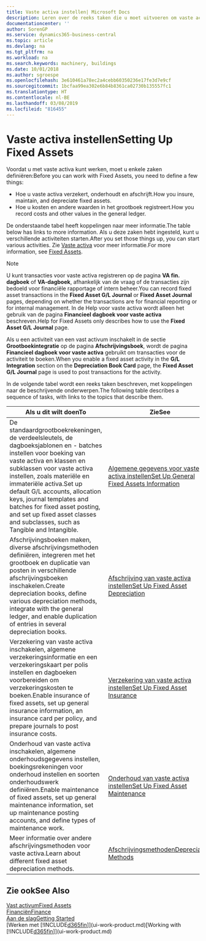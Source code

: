 ```yaml
---
title: Vaste activa instellen| Microsoft Docs
description: Leren over de reeks taken die u moet uitvoeren om vaste activa in te stellen, zoals machines of gebouwen.
documentationcenter: ''
author: SorenGP
ms.service: dynamics365-business-central
ms.topic: article
ms.devlang: na
ms.tgt_pltfrm: na
ms.workload: na
ms.search.keywords: machinery, buildings
ms.date: 10/01/2018
ms.author: sgroespe
ms.openlocfilehash: 3e610461a78ec2a4cebb60350236e17fe3d7e9cf
ms.sourcegitcommit: 1bcfaa99ea302e6b84b8361ca02730b135557fc1
ms.translationtype: HT
ms.contentlocale: nl-BE
ms.lasthandoff: 03/08/2019
ms.locfileid: "816455"
---
```

# <a name="setting-up-fixed-assets"></a><span data-ttu-id="ca65b-103">Vaste activa instellen</span><span class="sxs-lookup"><span data-stu-id="ca65b-103">Setting Up Fixed Assets</span></span>
<span data-ttu-id="ca65b-104">Voordat u met vaste activa kunt werken, moet u enkele zaken definiëren:</span><span class="sxs-lookup"><span data-stu-id="ca65b-104">Before you can work with Fixed Assets, you need to define a few things:</span></span>  

* <span data-ttu-id="ca65b-105">Hoe u vaste activa verzekert, onderhoudt en afschrijft.</span><span class="sxs-lookup"><span data-stu-id="ca65b-105">How you insure, maintain, and depreciate fixed assets.</span></span>  
* <span data-ttu-id="ca65b-106">Hoe u kosten en andere waarden in het grootboek registreert.</span><span class="sxs-lookup"><span data-stu-id="ca65b-106">How you record costs and other values in the general ledger.</span></span>  

<span data-ttu-id="ca65b-107">De onderstaande tabel heeft koppelingen naar meer informatie.</span><span class="sxs-lookup"><span data-stu-id="ca65b-107">The table below has links to more information.</span></span> <span data-ttu-id="ca65b-108">Als u deze zaken hebt ingesteld, kunt u verschillende activiteiten starten.</span><span class="sxs-lookup"><span data-stu-id="ca65b-108">After you set those things up, you can start various activities.</span></span> <span data-ttu-id="ca65b-109">Zie [Vaste activa](fa-manage.md) voor meer informatie.</span><span class="sxs-lookup"><span data-stu-id="ca65b-109">For more information, see [Fixed Assets](fa-manage.md).</span></span>  

> [!NOTE]  
>   <span data-ttu-id="ca65b-110">U kunt transacties voor vaste activa registreren op de pagina **VA fin. dagboek** of **VA-dagboek**, afhankelijk van de vraag of de transacties zijn bedoeld voor financiële rapportage of intern beheer.</span><span class="sxs-lookup"><span data-stu-id="ca65b-110">You can record fixed asset transactions in the **Fixed Asset G/L Journal** or **Fixed Asset Journal** pages, depending on whether the transactions are for financial reporting or for internal management.</span></span> <span data-ttu-id="ca65b-111">In de Help voor vaste activa wordt alleen het gebruik van de pagina **Financieel dagboek voor vaste activa** beschreven.</span><span class="sxs-lookup"><span data-stu-id="ca65b-111">Help for Fixed Assets only describes how to use the **Fixed Asset G/L Journal** page.</span></span>  

<span data-ttu-id="ca65b-112">Als u een activiteit van een vast activum inschakelt in de sectie **Grootboekintegratie** op de pagina **Afschrijvingsboek**, wordt de pagina **Financieel dagboek voor vaste activa** gebruikt om transacties voor de activiteit te boeken.</span><span class="sxs-lookup"><span data-stu-id="ca65b-112">When you enable a fixed asset activity in the **G/L Integration** section on the **Depreciation Book Card** page, the **Fixed Asset G/L Journal** page is used to post transactions for the activity.</span></span>

<span data-ttu-id="ca65b-113">In de volgende tabel wordt een reeks taken beschreven, met koppelingen naar de beschrijvende onderwerpen.</span><span class="sxs-lookup"><span data-stu-id="ca65b-113">The following table describes a sequence of tasks, with links to the topics that describe them.</span></span>  

| <span data-ttu-id="ca65b-114">Als u dit wilt doen</span><span class="sxs-lookup"><span data-stu-id="ca65b-114">To</span></span> | <span data-ttu-id="ca65b-115">Zie</span><span class="sxs-lookup"><span data-stu-id="ca65b-115">See</span></span> |
| --- | --- |
| <span data-ttu-id="ca65b-116">De standaardgrootboekrekeningen, de verdeelsleutels, de dagboeksjablonen en - batches instellen voor boeking van vaste activa en klassen en subklassen voor vaste activa instellen, zoals materiële en immateriële activa.</span><span class="sxs-lookup"><span data-stu-id="ca65b-116">Set up default G/L accounts, allocation keys, journal templates and batches for fixed asset posting, and set up fixed asset classes and subclasses, such as Tangible and Intangible.</span></span> |[<span data-ttu-id="ca65b-117">Algemene gegevens voor vaste activa instellen</span><span class="sxs-lookup"><span data-stu-id="ca65b-117">Set Up General Fixed Assets Information</span></span>](fa-how-setup-general.md) |
| <span data-ttu-id="ca65b-118">Afschrijvingsboeken maken, diverse afschrijvingsmethoden definiëren, integreren met het grootboek en duplicatie van posten in verschillende afschrijvingsboeken inschakelen.</span><span class="sxs-lookup"><span data-stu-id="ca65b-118">Create depreciation books, define various depreciation methods, integrate with the general ledger, and enable duplication of entries in several depreciation books.</span></span> |[<span data-ttu-id="ca65b-119">Afschrijving van vaste activa instellen</span><span class="sxs-lookup"><span data-stu-id="ca65b-119">Set Up Fixed Asset Depreciation</span></span>](fa-how-setup-depreciation.md) |
| <span data-ttu-id="ca65b-120">Verzekering van vaste activa inschakelen, algemene verzekeringsinformatie en een verzekeringskaart per polis instellen en dagboeken voorbereiden om verzekeringskosten te boeken.</span><span class="sxs-lookup"><span data-stu-id="ca65b-120">Enable insurance of fixed assets, set up general insurance information, an insurance card per policy, and prepare journals to post insurance costs.</span></span> |[<span data-ttu-id="ca65b-121">Verzekering van vaste activa instellen</span><span class="sxs-lookup"><span data-stu-id="ca65b-121">Set Up Fixed Asset Insurance</span></span>](fa-how-setup-insurance.md) |
| <span data-ttu-id="ca65b-122">Onderhoud van vaste activa inschakelen, algemene onderhoudsgegevens instellen, boekingsrekeningen voor onderhoud instellen en soorten onderhoudswerk definiëren.</span><span class="sxs-lookup"><span data-stu-id="ca65b-122">Enable maintenance of fixed assets, set up general maintenance information, set up maintenance posting accounts, and define types of maintenance work.</span></span> |[<span data-ttu-id="ca65b-123">Onderhoud van vaste activa instellen</span><span class="sxs-lookup"><span data-stu-id="ca65b-123">Set Up Fixed Asset Maintenance</span></span>](fa-how-setup-maintenance.md) |
| <span data-ttu-id="ca65b-124">Meer informatie over andere afschrijvingsmethoden voor vaste activa.</span><span class="sxs-lookup"><span data-stu-id="ca65b-124">Learn about different fixed asset depreciation methods.</span></span> |[<span data-ttu-id="ca65b-125">Afschrijvingsmethoden</span><span class="sxs-lookup"><span data-stu-id="ca65b-125">Depreciation Methods</span></span>](fa-depreciation-methods.md) |

## <a name="see-also"></a><span data-ttu-id="ca65b-126">Zie ook</span><span class="sxs-lookup"><span data-stu-id="ca65b-126">See Also</span></span>
[<span data-ttu-id="ca65b-127">Vast activum</span><span class="sxs-lookup"><span data-stu-id="ca65b-127">Fixed Assets</span></span>](fa-manage.md)  
[<span data-ttu-id="ca65b-128">Financiën</span><span class="sxs-lookup"><span data-stu-id="ca65b-128">Finance</span></span>](finance.md)  
[<span data-ttu-id="ca65b-129">Aan de slag</span><span class="sxs-lookup"><span data-stu-id="ca65b-129">Getting Started</span></span>](product-get-started.md)  
<span data-ttu-id="ca65b-130">[Werken met [!INCLUDE[d365fin](includes/d365fin_md.md)]](ui-work-product.md)</span><span class="sxs-lookup"><span data-stu-id="ca65b-130">[Working with [!INCLUDE[d365fin](includes/d365fin_md.md)]](ui-work-product.md)</span></span>
